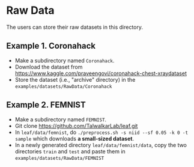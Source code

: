 # Raw Data
The users can store their raw datasets in this directory.

## Example 1. Coronahack

- Make a subdirectory named ``Coronahack``.
- Download the dataset from https://www.kaggle.com/praveengovi/coronahack-chest-xraydataset 
- Store the dataset (i.e., "archive" directory) in the ``examples/datasets/RawData/Coronahack`` 

## Example 2. FEMNIST

- Make a subdirectory named ``FEMNIST``.
- Git clone https://github.com/TalwalkarLab/leaf.git
- In ``leaf/data/femnist``, do ``./preprocess.sh -s niid --sf 0.05 -k 0 -t sample`` which downloads **a small-sized dataset**.
- In a newly generated directory ``leaf/data/femnist/data``, copy the two directories ``train`` and ``test`` and paste them in ``examples/datasets/RawData/FEMNIST``   
 

